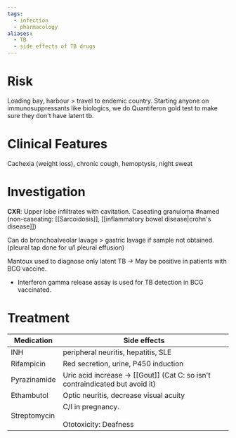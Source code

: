 ```yaml
---
tags:
  - infection
  - pharmacology
aliases:
  - TB
  - side effects of TB drugs
---
```

# Risk
Loading bay, harbour > travel to endemic country.
Starting anyone on immunosuppressants like biologics, we do Quantiferon gold test to make sure they don't have latent tb. 

# Clinical Features
Cachexia (weight loss), chronic cough, hemoptysis, night sweat

# Investigation
**CXR**: Upper lobe infiltrates with cavitation.
Caseating granuloma #named  (non-caseating: [[Sarcoidosis]], [[inflammatory bowel disease|crohn's disease]])

Can do bronchoalveolar lavage > gastric lavage if sample not obtained.
(pleural tap done for u/l pleural effusion)

Mantoux used to diagnose only latent TB -> May be positive in patients with BCG vaccine.
- Interferon gamma release assay is used for TB detection in BCG vaccinated.

# Treatment

| Medication   | Side effects                                                                  |
| ------------ | ----------------------------------------------------------------------------- |
| INH          | peripheral neuritis, hepatitis, SLE                                           |
| Rifampicin   | Red secretion, urine, P450 induction                                          |
| Pyrazinamide | Uric acid increase -> [[Gout]] (Cat C: so isn't contraindicated but avoid it) |
| Ethambutol   | Optic neuritis, decrease visual acuity                                        |
| Streptomycin | C/I in pregnancy.<br><br>Ototoxicity: Deafness                                |